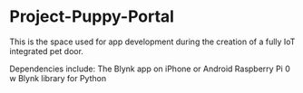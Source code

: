 # Project-Puppy-Portal
This is the space used for app development during the creation of a fully IoT integrated pet door.

Dependencies include:
The Blynk app on iPhone or Android
Raspberry Pi 0 w
Blynk library for Python
